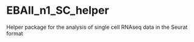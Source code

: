 # EBAII_n1_SC_helper
Helper package for the analysis of single cell RNAseq data in the Seurat format
